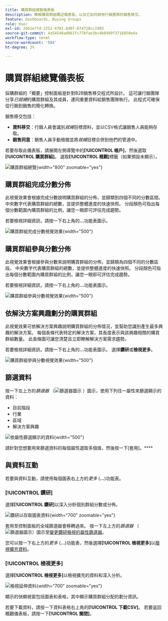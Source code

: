 ```yaml
---
title: 購買群組總覽儀表板
description: 瞭解購買群組概述儀表板，以及它如何啟用行銷團隊的銷售移交。
feature: Dashboards, Buying Groups
role: User
exl-id: 26b1e7fd-2252-4782-8d0f-874720cc7d03
source-git-commit: 4a54548ad061fc778fae3bc4b8499f3716850e4a
workflow-type: tm+mt
source-wordcount: '584'
ht-degree: 3%

---
```


# 購買群組總覽儀表板

採購群組的「概要」控制面板是針對B2B銷售移交程式所設計。 這可讓行銷團隊分享&#x200B;_已就緒_&#x200B;的購買群組及其成員，連同重要資料給銷售團隊執行。 此程式可確保從行銷到銷售的簡化轉換。

銷售移交包括：

* **資料移交**：行銷人員會識別&#x200B;_就緒_&#x200B;目標資料，並以CSV格式讓銷售人員能夠存取。 
* **銷售同意**：銷售人員手動檢閱並將&#x200B;_就緒_&#x200B;目標合併到他們的管道中。

若要存取此儀表板，請展開左側導覽中的&#x200B;**[!UICONTROL 帳戶]**，然後選取&#x200B;**[!UICONTROL 購買群組]**。 選取&#x200B;**[!UICONTROL 概觀]**&#x200B;標籤（如果預設未顯示）。

![購買群組總覽](./assets/buying-groups-overview.png){width="800" zoomable="yes"}
<!--
## Buying Group Status

Gain insights into your buying groups' progression with the Buying Group Status view. This visualization showcases the distribution of your buying groups categorized by their most recent status update within a specified time frame.

![Buying Groups overview](./assets/buying-groups-overview.png){width="800" zoomable="yes"}

**[!UICONTROL Status]** (y-axis): Track the journey of buying groups through various stages.
**[!UICONTROL Number of Buying Groups]** (x-axis): Quantify the number of buying groups at each status, providing a clear metric of your funnel's health and activity.

To generate a shareable PDF of your current view, click **[!UICONTROL Export]** at the top-right corner of the page. -->

## 購買群組完成分數分佈

此視覺效果會根據完成分數說明購買群組的分佈，並歸類到四個不同的分數區間。 中央數字代表購買群組的總數，並提供整體進度的快速快照。 分段顏色可指出每個分數範圍內購買群組的比例，讓您一眼即可評估完成趨勢。

若要檢視詳細資訊，請按一下右上角的&#x200B;**...**&#x200B;功能表圖示。

![購買群組完成分數視覺效果](./assets/buying-group-completion-score-chart.png){width="500"}

## 購買群組參與分數分佈

此視覺效果會根據參與分數來說明購買群組的分佈，並歸類為四個不同的分數區段。 中央數字代表購買群組的總數，並提供整體進度的快速快照。 分段顏色可指出每個分數範圍內購買群組的比例，讓您一眼即可評估完成趨勢。

若要檢視詳細資訊，請按一下右上角的&#x200B;**...**&#x200B;功能表圖示。

![購買群組參與分數視覺效果](./assets/buying-group-completion-score-chart.png){width="500"}

## 依解決方案興趣劃分的購買群組

此視覺效果可依解決方案興趣說明購買群組的分佈情況，並幫助您識別產生最多興趣的解決方案。 每個長條代表特定的解決方案，其長度表示與該興趣相關的購買群組數量。 此長條圖可讓您清楚且立即瞭解解決方案需求趨勢。

若要檢視詳細資訊，請按一下右上角的&#x200B;**...**&#x200B;功能表圖示。 選擇&#x200B;**鑽研**&#x200B;或&#x200B;**檢視更多**。

![購買群組參與分數視覺效果](./assets/buying-group-by-solution-interest-chart.png){width="500"}

## 篩選資料

按一下左上方的&#x200B;_篩選器_ （![篩選器圖示](../assets/do-not-localize/icon-filter.svg) ）圖示，使用下列任一屬性來篩選顯示的資料：

* 目前階段
* 行業
* 區域
* 解決方案興趣

![依屬性篩選顯示的資料](./assets/buying-group-overview-filters.png){width="500"}

請針對您想要用來篩選資料的每個屬性選取多個值，然後按一下[套用]。****

## 與資料互動

若要與資料互動，請使用每個圖表右上方的&#x200B;_更多_ (**...**)功能表。

### [!UICONTROL 鑽研]

選擇&#x200B;**[!UICONTROL 鑽研]**&#x200B;以深入分析個別群組分數或分佈。

![鑽研以存取圖表資料](./assets/buying-group-completion-score-drill-through-view.png){width="700" zoomable="yes"}

套用至控制面板的全域篩選器會移轉過來。 按一下左上方的&#x200B;_篩選器_ （![篩選器圖示](../assets/do-not-localize/icon-filter.svg)）圖示至[變更鑽研檢視的屬性篩選器](#filter-the-data)。

您可以按一下右上方的&#x200B;_更多_ (**...**)功能表，然後選擇&#x200B;**[!UICONTROL 檢視更多]**&#x200B;以[檢視擴充資料](#view-more)。

### [!UICONTROL 檢視更多]

選擇&#x200B;**[!UICONTROL 檢視更多]**&#x200B;以檢視擴充的資料和深入分析。

![檢視延伸資料](./assets/buying-group-engagement-score-view-more.png){width="700" zoomable="yes"}

顯示的快顯視窗包括圖表和表格，其中顯示購買群組分配的劃分資訊。

若要下載資料，請按一下資料表格右上角的&#x200B;**[!UICONTROL 下載CSV]**。 若要返回概觀儀表板，請按一下&#x200B;**[!UICONTROL 關閉]**。

